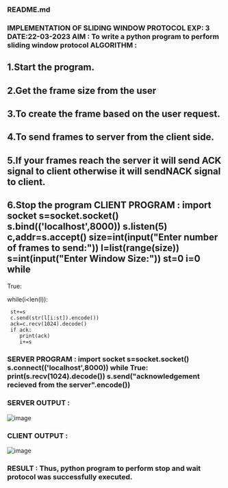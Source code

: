 ### README.md

### IMPLEMENTATION OF SLIDING WINDOW PROTOCOL EXP: 3 DATE:22-03-2023 AIM : To write a python program to perform sliding window protocol ALGORITHM :

## 1.Start the program.

## 2.Get the frame size from the user

## 3.To create the frame based on the user request.

## 4.To send frames to server from the client side.

## 5.If your frames reach the server it will send ACK signal to client otherwise it will sendNACK signal to client.

## 6.Stop the program CLIENT PROGRAM : import socket s=socket.socket() s.bind(('localhost',8000)) s.listen(5) c,addr=s.accept() size=int(input("Enter number of frames to send:")) l=list(range(size)) s=int(input("Enter Window Size:")) st=0 i=0 while

True:

while(i<len(l)):
```
 st+=s
 c.send(str(l[i:st]).encode())
 ack=c.recv(1024).decode()
 if ack:
 	print(ack)
 	i+=s
  ```
  
###  SERVER PROGRAM : import socket s=socket.socket() s.connect(('localhost',8000)) while True: print(s.recv(1024).decode()) s.send("acknowledgement recieved from the server".encode())

### SERVER OUTPUT :
![image](https://github.com/tsanjaithirumal/EX-3/assets/119393916/ce586974-985b-4541-a575-22aa352b48fd)
### CLIENT OUTPUT :
![image](https://github.com/tsanjaithirumal/EX-3/assets/119393916/6a932d1f-1fec-41e9-a5a9-2939dead31e1)
### RESULT : Thus, python program to perform stop and wait protocol was successfully executed.
